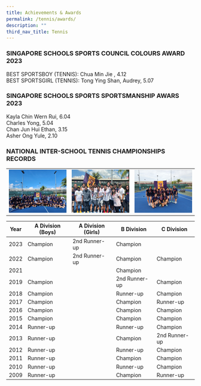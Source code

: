 ```yaml
---
title: Achievements & Awards
permalink: /tennis/awards/
description: ""
third_nav_title: Tennis
---
```

### SINGAPORE SCHOOLS SPORTS COUNCIL COLOURS AWARD 2023
BEST SPORTSBOY (TENNIS):  Chua Min Jie , 4.12 <br />
BEST SPORTSGIRL (TENNIS): Tong Ying Shan, Audrey, 5.07 <br />
### SINGAPORE SCHOOLS SPORTS SPORTSMANSHIP AWARS 2023
Kayla Chin Wern Rui, 6.04 <br />
Charles Yong, 5.04 <br />
Chan Jun Hui Ethan, 3.15 <br />
Asher Ong Yule, 2.10 <br />


### NATIONAL INTER-SCHOOL TENNIS CHAMPIONSHIPS RECORDS


<table style="width:100%">
<tbody>
<tr>
<td style="width:33%"><img alt="" src="/images/CCA%20Sports/Tennis/b%20div%20team.jpeg"></td>
<td style="width:33%"><img alt="" src="/images/CCA%20Sports/Tennis/celebrating%20the%20win%20with%20our%20principal,%20senior%20admin,%20teachers%20and%20coaches.jpeg"></td>
<td style="width:33%"><img alt="" src="/images/CCA%20Sports/Tennis/team%20photos.jpeg"></td>
</tr>
</tbody>
</table>

<table>
<thead>
  <tr>
    <th>Year</th>
    <th>A Division (Boys)</th>
    <th>A Division (Girls)</th>
    <th>B Division</th>
    <th>C Division</th>
  </tr>
</thead>
<tbody>
	 <tr>
    <td>2023</td>
    <td>Champion</td>
    <td>2nd Runner-up</td>
    <td>Champion</td>
    <td></td>
  </tr>
  <tr>
    <td>2022</td>
    <td>Champion</td>
    <td>2nd Runner-up</td>
    <td>Champion</td>
    <td>Champion</td>
  </tr>
  <tr>
    <td>2021</td>
    <td></td>
    <td></td>
    <td>Champion</td>
    <td></td>
  </tr>
  <tr>
    <td>2019</td>
    <td>Champion</td>
    <td></td>
    <td>2nd Runner-up</td>
    <td>Champion</td>
  </tr>
  <tr>
    <td>2018</td>
    <td>Champion</td>
    <td></td>
    <td>Runner-up</td>
    <td>Champion</td>
  </tr>
  <tr>
    <td>2017</td>
    <td>Champion</td>
    <td></td>
    <td>Champion</td>
    <td>Runner-up</td>
  </tr>
  <tr>
    <td>2016</td>
    <td>Champion</td>
    <td></td>
    <td>Champion</td>
    <td>Champion</td>
  </tr>
  <tr>
    <td>2015</td>
    <td>Champion</td>
    <td></td>
    <td>Champion</td>
    <td>Champion</td>
  </tr>
  <tr>
    <td>2014</td>
    <td>Runner-up</td>
    <td></td>
    <td>Runner-up</td>
    <td>Champion</td>
  </tr>
  <tr>
    <td>2013</td>
    <td>Runner-up</td>
    <td></td>
    <td>Champion</td>
    <td>2nd Runner-up</td>
  </tr>
  <tr>
    <td>2012</td>
    <td>Runner-up</td>
    <td></td>
    <td>Runner-up</td>
    <td>Champion</td>
  </tr>
  <tr>
    <td>2011</td>
    <td>Runner-up</td>
    <td></td>
    <td>Champion</td>
    <td>Champion</td>
  </tr>
  <tr>
    <td>2010</td>
    <td>Runner-up</td>
    <td></td>
    <td>Runner-up</td>
    <td>Champion</td>
  </tr>
  <tr>
    <td>2009</td>
    <td>Runner-up</td>
    <td></td>
    <td>Champion</td>
    <td>Runner-up</td>
  </tr>
</tbody>
</table>
